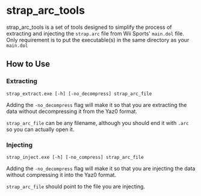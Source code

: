 # strap_arc_tools

strap_arc_tools is a set of tools designed to simplify the process of extracting and injecting the `strap.arc` file from Wii Sports' `main.dol` file.
Only requirement is to put the executable(s) in the same directory as your `main.dol`

## How to Use

### Extracting

```strap_extract.exe [-h] [-no_decompress] strap_arc_file```

Adding the `-no_decompress` flag will make it so that you are extracting the data without decompressing it from the Yaz0 format.

`strap_arc_file` can be any filename, although you should end it with `.arc` so you can actually open it.


### Injecting

```strap_inject.exe [-h] [-no_compress] strap_arc_file```

Adding the `-no_decompress` flag will make it so that you are injecting the data without compressing it into the Yaz0 format.

`strap_arc_file` should point to the file you are injecting.
